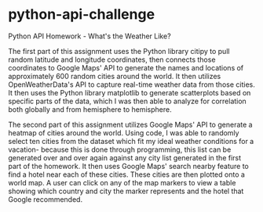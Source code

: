 # python-api-challenge
Python API Homework - What's the Weather Like?

The first part of this assignment uses the Python library citipy to pull random latitude and longitude coordinates, then connects those coordinates to Google Maps' API to generate the names and locations of approximately 600 random cities around the world. It then utilizes OpenWeatherData's API to capture real-time weather data from those cities. It then uses the Python library matplotlib to generate scatterplots based on specific parts of the data, which I was then able to analyze for correlation both globally and from hemisphere to hemisphere.

The second part of this assignment utilizes Google Maps' API to generate a heatmap of cities around the world. Using code, I was able to randomly select ten cities from the dataset which fit my ideal weather conditions for a vacation- because this is done through programming, this list can be generated over and over again against any city list generated in the first part of the homework. It then uses Google Maps' search nearby feature to find a hotel near each of these cities. These cities are then plotted onto a world map. A user can click on any of the map markers to view a table showing which country and city the marker represents and the hotel that Google recommended.